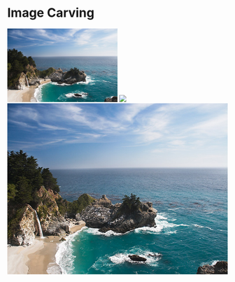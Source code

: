 # Image Carving

<img src="waterfall.png" width="50%">
<img src="carving_waterfall.png">
<img src="carved_waterfall.png">
